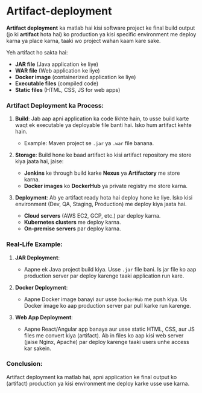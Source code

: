 # Artifact-deployment

**Artifact deployment** ka matlab hai kisi software project ke final build output (jo ki **artifact** hota hai) ko production ya kisi specific environment me deploy karna ya place karna, taaki wo project wahan kaam kare sake. 

Yeh artifact ho sakta hai:
- **JAR file** (Java application ke liye)
- **WAR file** (Web application ke liye)
- **Docker image** (containerized application ke liye)
- **Executable files** (compiled code)
- **Static files** (HTML, CSS, JS for web apps)

### Artifact Deployment ka Process:

1. **Build**: Jab aap apni application ka code likhte hain, to usse build karte waqt ek executable ya deployable file banti hai. Isko hum artifact kehte hain.
   - Example: Maven project se `.jar` ya `.war` file banana.

2. **Storage**: Build hone ke baad artifact ko kisi artifact repository me store kiya jaata hai, jaise:
   - **Jenkins** ke through build karke **Nexus** ya **Artifactory** me store karna.
   - **Docker images** ko **DockerHub** ya private registry me store karna.

3. **Deployment**: Ab ye artifact ready hota hai deploy hone ke liye. Isko kisi environment (Dev, QA, Staging, Production) me deploy kiya jaata hai.
   - **Cloud servers** (AWS EC2, GCP, etc.) par deploy karna.
   - **Kubernetes clusters** me deploy karna.
   - **On-premise servers** par deploy karna.

### Real-Life Example:

1. **JAR Deployment**: 
   - Aapne ek Java project build kiya. Usse `.jar` file bani. Is jar file ko aap production server par deploy karenge taaki application run kare.

2. **Docker Deployment**: 
   - Aapne Docker image banayi aur usse `DockerHub` me push kiya. Us Docker image ko aap production server par pull karke run karenge.

3. **Web App Deployment**:
   - Aapne React/Angular app banaya aur usse static HTML, CSS, aur JS files me convert kiya (artifact). Ab in files ko aap kisi web server (jaise Nginx, Apache) par deploy karenge taaki users unhe access kar sakein.

### Conclusion:
Artifact deployment ka matlab hai, apni application ke final output ko (artifact) production ya kisi environment me deploy karke usse use karna.
